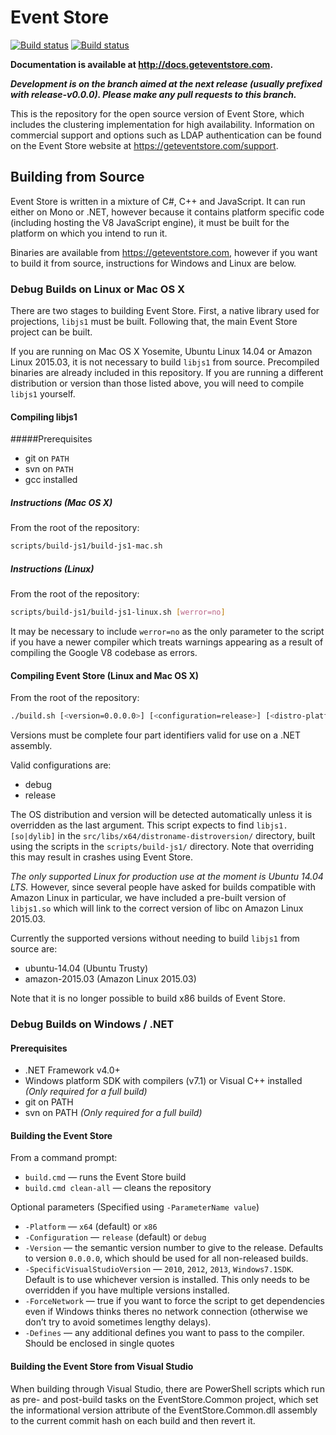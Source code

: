 
# Event Store

[![Build status](https://ci.appveyor.com/api/projects/status/rpg0xvt6facomw0b?svg=true)](https://ci.appveyor.com/project/EventStore/eventstore-aasj1)
[![Build status](https://app.wercker.com/status/efbd313efd4406243ca7b6688ddbc286/s/release-v4.0.0 "wercker status")](https://app.wercker.com/project/byKey/efbd313efd4406243ca7b6688ddbc286)

**Documentation is available at http://docs.geteventstore.com.**

***Development is on the branch aimed at the next release (usually prefixed with release-v0.0.0). Please make any pull requests to this branch.***

This is the repository for the open source version of Event Store, which includes the clustering implementation for high availability. Information on commercial support and options such as LDAP authentication can be found on the Event Store website at https://geteventstore.com/support.

## Building from Source

Event Store is written in a mixture of C#, C++ and JavaScript. It can run either on Mono or .NET, however because it contains platform specific code (including hosting the V8 JavaScript engine), it must be built for the platform on which you intend to run it.

Binaries are available from https://geteventstore.com, however if you want to build it from source, instructions for Windows and Linux are below.

### Debug Builds on Linux or Mac OS X

There are two stages to building Event Store. First, a native library used for projections, `libjs1` must be built. Following that, the main Event Store project can be built.

If you are running on Mac OS X Yosemite, Ubuntu Linux 14.04 or Amazon Linux 2015.03, it is not necessary to build `libjs1` from source. Precompiled binaries are already included in this repository. If you are running a different distribution or version than those listed above, you will need to compile `libjs1` yourself.

#### Compiling libjs1

#####Prerequisites

- git on `PATH`
- svn on `PATH`
- gcc installed

##### Instructions (Mac OS X)

From the root of the repository:

```bash
scripts/build-js1/build-js1-mac.sh
```

##### Instructions (Linux)

From the root of the repository:

```bash
scripts/build-js1/build-js1-linux.sh [werror=no]
```

It may be necessary to include `werror=no` as the only parameter to the script if you have a newer compiler which treats warnings appearing as a result of compiling the Google V8 codebase as errors.

#### Compiling Event Store (Linux and Mac OS X)

From the root of the repository:

```bash
./build.sh [<version=0.0.0.0>] [<configuration=release>] [<distro-platform-override>]
```

Versions must be complete four part identifiers valid for use on a .NET assembly.

Valid configurations are:

- debug
- release

The OS distribution and version will be detected automatically unless it is overridden as the last argument. This script expects to find `libjs1.[so|dylib]` in the `src/libs/x64/distroname-distroversion/` directory, built using the scripts in the `scripts/build-js1/` directory. Note that overriding this may result in crashes using Event Store.

*The only supported Linux for production use at the moment is Ubuntu 14.04 LTS.* However, since several people have asked for builds compatible with Amazon Linux in particular, we have included a pre-built version of `libjs1.so` which will link to the correct version of libc on Amazon Linux 2015.03.

Currently the supported versions without needing to build `libjs1` from source are:

- ubuntu-14.04 (Ubuntu Trusty)
- amazon-2015.03 (Amazon Linux 2015.03)

Note that it is no longer possible to build x86 builds of Event Store.

### Debug Builds on Windows / .NET

#### Prerequisites

- .NET Framework v4.0+
- Windows platform SDK with compilers (v7.1) or Visual C++ installed *(Only required for a full build)*
- git on PATH
- svn on PATH *(Only required for a full build)*

#### Building the Event Store

From a command prompt:

- `build.cmd` — runs the Event Store build
- `build.cmd clean-all` — cleans the repository

Optional parameters (Specified using `-ParameterName value`)

- `-Platform` — `x64` (default) or `x86`
- `-Configuration` — `release` (default) or `debug`
- `-Version` — the semantic version number to give to the release. Defaults to version `0.0.0.0`, which should be used for all non-released builds.
- `-SpecificVisualStudioVersion` — `2010`, `2012`, `2013`, `Windows7.1SDK`. Default is to use whichever version is installed. This only needs to be overridden if you have multiple versions installed.
- `-ForceNetwork` — true if you want to force the script to get dependencies even if Windows thinks theres no network connection (otherwise we don’t try to avoid sometimes lengthy delays).
- `-Defines` — any additional defines you want to pass to the compiler. Should be enclosed in single quotes

#### Building the Event Store from Visual Studio

When building through Visual Studio, there are PowerShell scripts which run as pre- and post-build tasks on the EventStore.Common project, which set the informational version attribute of the EventStore.Common.dll assembly to the current commit hash on each build and then revert it.
